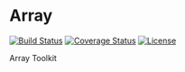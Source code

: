 # Array

[![Build Status](https://secure.travis-ci.org/unforge/array-toolkit.svg?branch=master)](https://secure.travis-ci.org/unforge/array-toolkit)
[![Coverage Status](https://coveralls.io/repos/github/unforge/array-toolkit/badge.svg?branch=master)](https://coveralls.io/github/unforge/array-toolkit?branch=master)
[![License](https://poser.pugx.org/unforge/array-toolkit/license.svg)](https://packagist.org/packages/unforge/array-toolkit)

Array Toolkit
